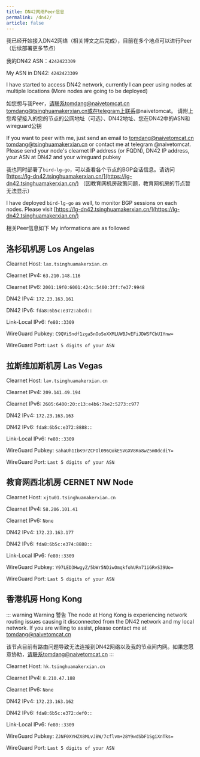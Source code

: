 ```yaml
---
title: DN42网络Peer信息
permalink: /dn42/
article: false
---
```


我已经开始接入DN42网络（相关博文之后完成），目前在多个地点可以进行Peer（后续部署更多节点）

我的DN42 ASN：`4242423309`

My ASN in DN42: `4242423309`

I have started to access DN42 network, currently I can peer using nodes at multiple locations
(More nodes are going to be deployed)

如您想与我Peer，请联系tomdang@naivetomcat.cn tomdang@tsinghuamakerxian.cn或在telegram上联系@naivetomcat。
请附上您希望接入的您的节点的公网地址（可选）、DN42地址、您在DN42中的ASN和wireguard公钥

If you want to peer with me, just send an email to tomdang@naivetomcat.cn tomdang@tsinghuamakerxian.cn
or contact me at telegram @naivetomcat. Please send your node's clearnet IP address (or FQDN), DN42 IP
address, your ASN at DN42 and your wireguard pubkey

我也同时部署了`bird-lg-go`，可以查看各个节点的BGP会话信息。请访问[https://lg-dn42.tsinghuamakerxian.cn/](https://lg-dn42.tsinghuamakerxian.cn/)
（因教育网机房政策问题，教育网机房的节点暂无法显示）

I have deployed `bird-lg-go` as well, to monitor BGP sessions on each nodes. Please visit [https://lg-dn42.tsinghuamakerxian.cn/](https://lg-dn42.tsinghuamakerxian.cn/)

相关Peer信息如下
My informations are as followed

## 洛杉矶机房 Los Angelas

Clearnet Host: `lax.tsinghuamakerxian.cn`

Clearnet IPv4: `63.210.148.116`

Clearnet IPv6: `2001:19f0:6001:424c:5400:3ff:fe37:9948`

DN42 IPv4: `172.23.163.161`

DN42 IPv6: `fda8:6b5c:e372:abcd::`

Link-Local IPv6: `fe80::3309`

WireGuard Pubkey: `C9QViSndf1zga5nOoSoXXMLUWBJvEFiJDWSFCbU1Ynw=`

WireGuard Port: `Last 5 digits of your ASN`

## 拉斯维加斯机房 Las Vegas 
<!--<Badge text="Recommended 推荐"> -->

Clearnet Host: `lav.tsinghuamakerxian.cn`

Clearnet IPv4: `209.141.49.194`

Clearnet IPv6: `2605:6400:20:c13:e4b6:7be2:5273:c977`

DN42 IPv4: `172.23.163.163`

DN42 IPv6: `fda8:6b5c:e372:8888::`

Link-Local IPv6: `fe80::3309`

WireGuard Pubkey: `sahaUh1IbK9rZCFOl096QokESVGXV8Ko8wZ5m0dcdiY=`

WireGuard Port: `Last 5 digits of your ASN`

## 教育网西北机房 CERNET NW Node

Clearnet Host: `xjtu01.tsinghuamakerxian.cn`

Clearnet IPv4: `58.206.101.41`

Clearnet IPv6: `None`

DN42 IPv4: `172.23.163.177`

DN42 IPv6: `fda8:6b5c:e374:8888::`

Link-Local IPv6: `fe80::3309`

WireGuard Pubkey: `Y97LED3HwgyZ/5bWr5NDiwOmqkfohURn71iGRvS39Uo=`

WireGuard Port: `Last 5 digits of your ASN`

## 香港机房 Hong Kong

::: warning Warning 警告
The node at Hong Kong is experiencing network routing issues causing it
disconnected from the DN42 network and my local network. If you are
willing to assist, please contact me at tomdang@naivetomcat.cn

该节点目前有路由问题导致无法连接到DN42网络以及我的节点间内网。如果您愿意协助，请联系tomdang@naivetomcat.cn
:::


Clearnet Host: `hk.tsinghuamakerxian.cn`

Clearnet IPv4: `8.210.47.188`

Clearnet IPv6: `None`

DN42 IPv4: `172.23.163.162`

DN42 IPv6: `fda8:6b5c:e372:def0::`

Link-Local IPv6: `fe80::3309`

WireGuard Pubkey: `ZJNF0XYHZX8MLvJBW/7cflvm+28Y9wdSbF1SgiXnTks=`

WireGuard Port: `Last 5 digits of your ASN`

